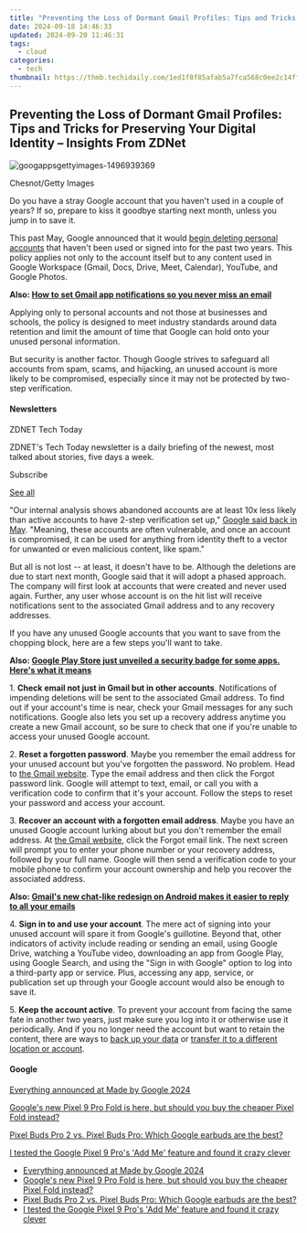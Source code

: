 ```yaml
---
title: "Preventing the Loss of Dormant Gmail Profiles: Tips and Tricks for Preserving Your Digital Identity – Insights From ZDNet"
date: 2024-09-18 14:46:33
updated: 2024-09-20 11:46:31
tags:
  - cloud
categories:
  - tech
thumbnail: https://thmb.techidaily.com/1ed1f8f85afab5a7fca568c0ee2c14ff79c348483068f7828bd0bf2b8998726c.jpg
---
```


## Preventing the Loss of Dormant Gmail Profiles: Tips and Tricks for Preserving Your Digital Identity – Insights From ZDNet

![googappsgettyimages-1496939369](https://www.zdnet.com/a/img/resize/3be09b23bb8370f3b96a836ee60efb8c447aab91/2023/11/13/d2c05973-0964-4694-849f-c604fec34a2c/googappsgettyimages-1496939369.jpg?auto=webp&width=1280)

Chesnot/Getty Images

Do you have a stray Google account that you haven't used in a couple of years? If so, prepare to kiss it goodbye starting next month, unless you jump in to save it.

This past May, Google announced that it would [begin deleting personal accounts](https://www.zdnet.com/article/log-in-or-lose-it-google-will-start-deleting-your-unused-personal-accounts/) that haven't been used or signed into for the past two years. This policy applies not only to the account itself but to any content used in Google Workspace (Gmail, Docs, Drive, Meet, Calendar), YouTube, and Google Photos.

**Also: [How to set Gmail app notifications so you never miss an email](https://www.zdnet.com/home-and-office/work-life/how-to-set-the-gmail-app-email-notifications-so-you-never-miss-an-email/)**

Applying only to personal accounts and not those at businesses and schools, the policy is designed to meet industry standards around data retention and limit the amount of time that Google can hold onto your unused personal information.

But security is another factor. Though Google strives to safeguard all accounts from spam, scams, and hijacking, an unused account is more likely to be compromised, especially since it may not be protected by two-step verification.

#### Newsletters

ZDNET Tech Today

ZDNET's Tech Today newsletter is a daily briefing of the newest, most talked about stories, five days a week.

 Subscribe

[See all](https://www.zdnet.com/newsletters/)

"Our internal analysis shows abandoned accounts are at least 10x less likely than active accounts to have 2-step verification set up," [Google said back in May](https://blog.google/technology/safety-security/updating-our-inactive-account-policies/). "Meaning, these accounts are often vulnerable, and once an account is compromised, it can be used for anything from identity theft to a vector for unwanted or even malicious content, like spam."

But all is not lost -- at least, it doesn't have to be. Although the deletions are due to start next month, Google said that it will adopt a phased approach. The company will first look at accounts that were created and never used again. Further, any user whose account is on the hit list will receive notifications sent to the associated Gmail address and to any recovery addresses.

If you have any unused Google accounts that you want to save from the chopping block, here are a few steps you'll want to take.

**Also: [Google Play Store just unveiled a security badge for some apps. Here's what it means](https://www.zdnet.com/article/google-play-store-just-unveiled-a-security-badge-for-some-apps-heres-what-it-means/)**

1\. **Check email not just in Gmail but in other accounts**. Notifications of impending deletions will be sent to the associated Gmail address. To find out if your account's time is near, check your Gmail messages for any such notifications. Google also lets you set up a recovery address anytime you create a new Gmail account, so be sure to check that one if you're unable to access your unused Google account.

2\. **Reset a forgotten password**. Maybe you remember the email address for your unused account but you've forgotten the password. No problem. Head to [the Gmail website](https://mail.google.com/mail). Type the email address and then click the Forgot password link. Google will attempt to text, email, or call you with a verification code to confirm that it's your account. Follow the steps to reset your password and access your account.

3\. **Recover an account with a forgotten email address**. Maybe you have an unused Google account lurking about but you don't remember the email address. At [the Gmail website](https://mail.google.com/mail), click the Forgot email link. The next screen will prompt you to enter your phone number or your recovery address, followed by your full name. Google will then send a verification code to your mobile phone to confirm your account ownership and help you recover the associated address.

**Also: [Gmail's new chat-like redesign on Android makes it easier to reply to all your emails](https://www.zdnet.com/home-and-office/work-life/gmails-new-chat-like-redesign-makes-it-easier-to-reply-to-all-your-emails/)**

4\. **Sign in to and use your account**. The mere act of signing into your unused account will spare it from Google's guillotine. Beyond that, other indicators of activity include reading or sending an email, using Google Drive, watching a YouTube video, downloading an app from Google Play, using Google Search, and using the "Sign in with Google" option to log into a third-party app or service. Plus, accessing any app, service, or publication set up through your Google account would also be enough to save it.

5\. **Keep the account active**. To prevent your account from facing the same fate in another two years, just make sure you log into it or otherwise use it periodically. And if you no longer need the account but want to retain the content, there are ways to [back up your data](https://www.zdnet.com/home-and-office/work-life/ultimate-guide-to-gmail-back-up/) or [transfer it to a different location or account](https://support.google.com/accounts/answer/3024190).

#### Google

[Everything announced at Made by Google 2024](https://www.zdnet.com/article/everything-announced-at-made-by-google-2024-pixel-9-pro-fold-gemini-watch-3-and-more/ "Everything announced at Made by Google 2024")

[Google's new Pixel 9 Pro Fold is here, but should you buy the cheaper Pixel Fold instead?](https://www.zdnet.com/article/google-pixel-9-pro-fold-vs-pixel-fold/ "Google's new Pixel 9 Pro Fold is here, but should you buy the cheaper Pixel Fold instead?")

[Pixel Buds Pro 2 vs. Pixel Buds Pro: Which Google earbuds are the best?](https://www.zdnet.com/article/pixel-buds-pro-2-vs-pixel-buds-pro-which-google-earbuds-are-the-best/ "Pixel Buds Pro 2 vs. Pixel Buds Pro: Which Google earbuds are the best?")

[I tested the Google Pixel 9 Pro's 'Add Me' feature and found it crazy clever](https://www.zdnet.com/article/the-google-pixel-9-pros-add-me-feature-is-an-ar-camera-tool-youll-actually-use/ "I tested the Google Pixel 9 Pro's 'Add Me' feature and found it crazy clever")

* [Everything announced at Made by Google 2024](https://www.zdnet.com/article/everything-announced-at-made-by-google-2024-pixel-9-pro-fold-gemini-watch-3-and-more/ "Everything announced at Made by Google 2024")
* [Google's new Pixel 9 Pro Fold is here, but should you buy the cheaper Pixel Fold instead?](https://www.zdnet.com/article/google-pixel-9-pro-fold-vs-pixel-fold/ "Google's new Pixel 9 Pro Fold is here, but should you buy the cheaper Pixel Fold instead?")
* [Pixel Buds Pro 2 vs. Pixel Buds Pro: Which Google earbuds are the best?](https://www.zdnet.com/article/pixel-buds-pro-2-vs-pixel-buds-pro-which-google-earbuds-are-the-best/ "Pixel Buds Pro 2 vs. Pixel Buds Pro: Which Google earbuds are the best?")
* [I tested the Google Pixel 9 Pro's 'Add Me' feature and found it crazy clever](https://www.zdnet.com/article/the-google-pixel-9-pros-add-me-feature-is-an-ar-camera-tool-youll-actually-use/ "I tested the Google Pixel 9 Pro's 'Add Me' feature and found it crazy clever")

<ins class="adsbygoogle"
     style="display:block"
     data-ad-format="autorelaxed"
     data-ad-client="ca-pub-7571918770474297"
     data-ad-slot="1223367746"></ins>



<ins class="adsbygoogle"
     style="display:block"
     data-ad-client="ca-pub-7571918770474297"
     data-ad-slot="8358498916"
     data-ad-format="auto"
     data-full-width-responsive="true"></ins>
